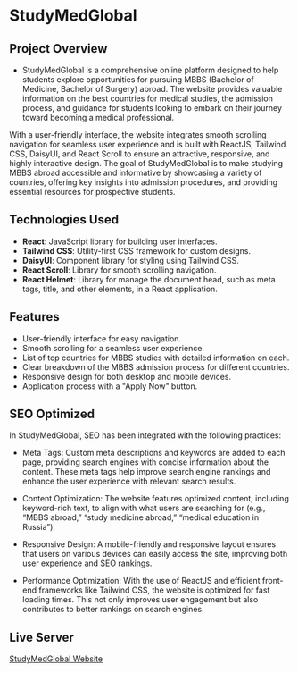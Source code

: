 # StudyMedGlobal

## Project Overview
- StudyMedGlobal is a comprehensive online platform designed to help students explore opportunities for pursuing MBBS (Bachelor of Medicine, Bachelor of Surgery) abroad. The website provides valuable information on the best countries for medical studies, the admission process, and guidance for students looking to embark on their journey toward becoming a medical professional.

With a user-friendly interface, the website integrates smooth scrolling navigation for seamless user experience and is built with ReactJS, Tailwind CSS, DaisyUI, and React Scroll to ensure an attractive, responsive, and highly interactive design. The goal of StudyMedGlobal is to make studying MBBS abroad accessible and informative by showcasing a variety of countries, offering key insights into admission procedures, and providing essential resources for prospective students.

## Technologies Used
- **React**: JavaScript library for building user interfaces.
- **Tailwind CSS**: Utility-first CSS framework for custom designs.
- **DaisyUI**: Component library for styling using Tailwind CSS.
- **React Scroll**: Library for smooth scrolling navigation.
- **React Helmet**: Library for manage the document head, such as meta tags, title, and other elements, in a React application.


## Features
- User-friendly interface for easy navigation.
- Smooth scrolling for a seamless user experience.
- List of top countries for MBBS studies with detailed information on each.
- Clear breakdown of the MBBS admission process for different countries.
- Responsive design for both desktop and mobile devices.
- Application process with a "Apply Now" button.


## SEO Optimized
In StudyMedGlobal, SEO has been integrated with the following practices:

- Meta Tags: Custom meta descriptions and keywords are added to each page, providing search engines with concise information about the content. These meta tags help improve search engine rankings and enhance the user experience with relevant search results.

- Content Optimization: The website features optimized content, including keyword-rich text, to align with what users are searching for (e.g., “MBBS abroad,” “study medicine abroad,” “medical education in Russia”).

- Responsive Design: A mobile-friendly and responsive layout ensures that users on various devices can easily access the site, improving both user experience and SEO rankings.

- Performance Optimization: With the use of ReactJS and efficient front-end frameworks like Tailwind CSS, the website is optimized for fast loading times. This not only improves user engagement but also contributes to better rankings on search engines.

## Live Server
[StudyMedGlobal Website](https://studymedglobal.netlify.app/)












